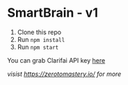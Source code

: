 # SmartBrain - v1

1. Clone this repo
2. Run `npm install`
3. Run `npm start`

You can grab Clarifai API key [here](https://www.clarifai.com/)

*visist https://zerotomastery.io/ for more*

